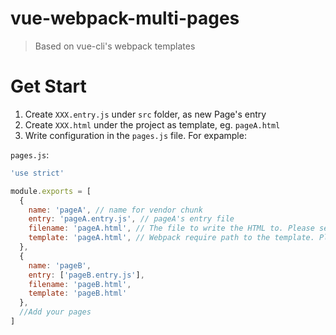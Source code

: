 # vue-webpack-multi-pages

> Based on vue-cli's webpack templates


# Get Start
1. Create `XXX.entry.js` under `src` folder, as new Page's entry
2. Create `XXX.html` under the project as template, eg. `pageA.html`
3. Write configuration in the `pages.js` file. For expample:

`pages.js`:

```js
'use strict'

module.exports = [
  {
    name: 'pageA', // name for vendor chunk
    entry: 'pageA.entry.js', // pageA's entry file
    filename: 'pageA.html', // The file to write the HTML to. Please see "html-webpack-plugin"
    template: 'pageA.html', // Webpack require path to the template. Please see "html-webpack-plugin"
  },
  {
    name: 'pageB',
    entry: ['pageB.entry.js'],
    filename: 'pageB.html',
    template: 'pageB.html'
  },
  //Add your pages
]

```
